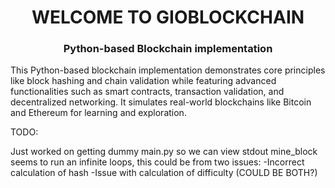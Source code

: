 <h1 align="center">WELCOME TO GIOBLOCKCHAIN</h1>
<h3 align="center">Python-based Blockchain implementation</h3>
This Python-based blockchain implementation demonstrates core principles like block hashing and chain validation while featuring advanced functionalities such as smart contracts, transaction validation, and decentralized networking. It simulates real-world blockchains like Bitcoin and Ethereum for learning and exploration.


TODO:

Just worked on getting dummy main.py so we can view stdout
mine_block seems to run an infinite loops, this could be from two issues:
    -Incorrect calculation of hash
    -Issue with calculation of difficulty
        (COULD BE BOTH?)
